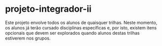 # projeto-integrador-ii
Este projeto envolve todos os alunos de quaisquer trilhas. Neste momento, os alunos já terão cursado disciplinas específicas e, por isto, existem itens opcionais que devem ser explorados quando alunos destas trilhas estiverem nos grupos.
